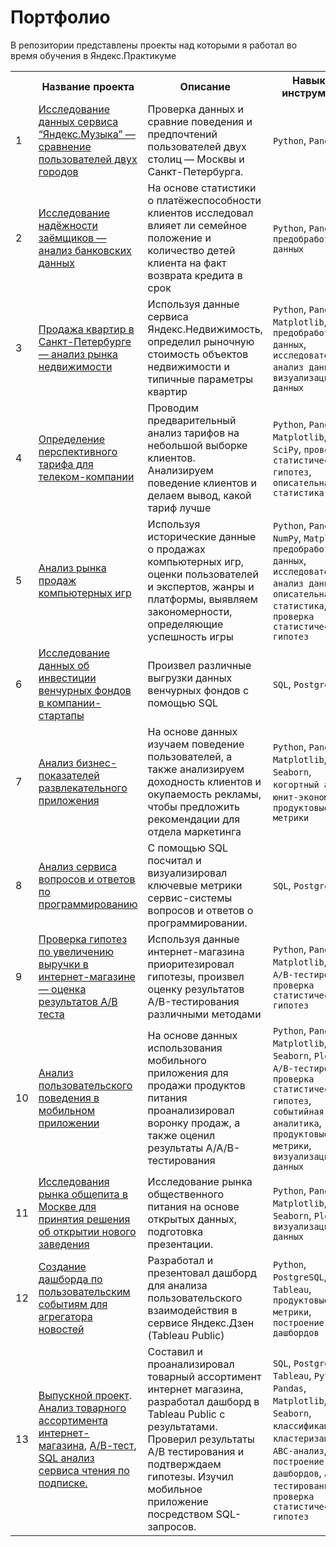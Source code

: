 # Портфолио  
В репозитории представлены проекты над которыми я работал во время обучения в Яндекс.Практикуме 

<table>
    <tr>
        <th></th>
        <th>Название проекта</th>
        <th>Описание</th>
        <th>Навыки и инструменты</th>
    </tr>
    <tr>
        <td>1</td>
        <td><a href="big_cities_music/">Исследование данных сервиса “Яндекс.Музыка” — сравнение пользователей двух городов</a></td>
        <td>Проверка данных и сравние поведения и предпочтений пользователей двух столиц — Москвы и Санкт-Петербурга.</td>
        <td><code>Python</code>, <code>Pandas</code></td>
    </tr>
    <tr>
        <td>2</td>
        <td><a href="analysis_of_bank_data/">Исследование надёжности заёмщиков — анализ банковских данных</a></td>
        <td>На основе статистики о платёжеспособности клиентов исследовал влияет ли семейное положение и количество детей клиента на факт возврата кредита в срок</td>
        <td><code>Python</code>, <code>Pandas</code>, <code>предобработка данных</code></td>
    </tr>
    <tr>
        <td>3</td>
        <td><a href="real_estate_market/">Продажа квартир в Санкт-Петербурге — анализ рынка недвижимости</a></td>
        <td>Используя данные сервиса Яндекс.Недвижимость, определил рыночную стоимость объектов недвижимости и типичные параметры квартир</td>
        <td><code>Python</code>, <code>Pandas</code>, <code>Matplotlib</code>, <code>предобработка данных</code>, <code>исследовательский анализ данных</code>, <code>визуализация данных</code></td>
    </tr>
    <tr>
        <td>4</td>
        <td><a href="cell_phone_plan/">Определение перспективного тарифа для телеком-компании</a></td>
        <td>Проводим предварительный анализ тарифов на небольшой выборке клиентов. Анализируем поведение клиентов и делаем вывод, какой тариф лучше</td>
        <td><code>Python</code>, <code>Pandas</code>, <code>Matplotlib</code>, <code>NumPy</code>, <code>SciPy</code>, <code>проверка статистических гипотез</code>, <code>описательная статистика</code></td>
    </tr>
    <tr>
        <td>5</td>
        <td><a href="games/">Анализ рынка продаж компьютерных игр</a></td>
        <td>Используя исторические данные о продажах компьютерных игр, оценки пользователей и экспертов, жанры и платформы, выявляем закономерности, определяющие успешность игры </td>
        <td><code>Python</code>, <code>Pandas</code>, <code>NumPy</code>, <code>Matplotlib</code>, <code>предобработка данных</code>, <code>исследовательский анализ данных</code>, <code>описательная статистика</code>, <code>проверка статистических гипотез</code></td>
    </tr>
    <tr>
        <td>6</td>
        <td><a href="basic_sql/">Исследование данных об инвестиции венчурных фондов в компании-стартапы</a></td>
        <td>Произвел различные выгрузки данных венчурных фондов с помощью SQL</td>
        <td><code>SQL</code>, <code>PostgreSQL</code></td>
    </tr>
    <tr>
        <td>7</td>
        <td><a href="loss_analysis/">Анализ бизнес-показателей развлекательного приложения</td>
        <td>На основе данных изучаем поведение пользователей, а также анализируем доходность клиентов и окупаемость рекламы, чтобы предложить рекомендации для отдела маркетинга</td>
        <td><code>Python</code>, <code>Pandas</code>, <code>Matplotlib</code>, <code>Seaborn</code>, <code>когортный анализ</code>, <code>юнит-экономика</code>, <code>продуктовые метрики</code></td>
    </tr>
    <tr>
        <td>8</td>
        <td><a href="sql_advanced/">Анализ сервиса вопросов и ответов по программированию</td>
        <td>С помощью SQL посчитал и визуализировал ключевые метрики сервис-системы вопросов и ответов о программировании.</td>
        <td><code>SQL</code>, <code>PostgreSQL</code></td>
    </tr>
    <tr>
        <td>9</td>
        <td><a href="hypothesis_ab/">Проверка гипотез по увеличению выручки в интернет-магазине — оценка результатов A/B теста</td>
        <td>Используя данные интернет-магазина приоритезировал гипотезы, произвел оценку результатов A/B-тестирования различными методами</td>
        <td><code>Python</code>, <code>Pandas</code>, <code>Matplotlib</code>, <code>SciPy</code>, <code>A/B-тестирование</code>, <code>проверка статистических гипотез</code></td>
    </tr>
    <tr>
        <td>10</td>
        <td><a href="user_behavior/">Анализ пользовательского поведения в мобильном приложении</td>
        <td>На основе данных использования мобильного приложения для продажи продуктов питания проанализировал воронку продаж, а также оценил результаты A/A/B-тестирования</td>
        <td><code>Python</code>, <code>Pandas</code>, <code>Matplotlib</code>, <code>SciPy</code>, <code>Seaborn</code>, <code>Plotly</code>, <code>A/B-тестирование</code>, <code>проверка статистических гипотез</code>, <code>событийная аналитика</code>, <code>продуктовые метрики</code>, <code>визуализация данных</code></td>
    </tr>
    <tr>
        <td>11</td>
        <td><a href="catering_market/">Исследования рынка общепита в Москве для принятия решения об открытии нового заведения</td>
        <td>Исследование рынка общественного питания на основе открытых данных, подготовка презентации.</td>
        <td><code>Python</code>, <code>Pandas</code>, <code>Matplotlib</code>, <code>Seaborn</code>, <code>Plotly</code>, <code>визуализация данных</code></td>
    </tr>
    <tr>
        <td>12</td>
        <td><a href="https://public.tableau.com/app/profile/alexander.bobrovnikov/viz/ContentYandex_Dzen/_/">Создание дашборда по пользовательским событиям для агрегатора новостей</td>
        <td>Разработал и презентовал дашборд для анализа пользовательского взаимодействия в сервисе Яндекс.Дзен (Tableau Public)</td>
        <td><code>Python</code>, <code>PostgreSQL</code>, <code>Tableau</code>, <code>продуктовые метрики</code>, <code>построение дашбордов</code></td>
    </tr>
    <tr>
        <td>13</td>
        <td><a href="graduation_project/">Выпускной проект</a>. <a href="e-comm/">Анализ товарного ассортимента интернет-магазина</a>, <a href="AB_test/">А/В-тест</a>, <a href="sql_book/">SQL анализ сервиса чтения по  подписке.</a></td>
        <td>Составил и проанализировал товарный ассортимент интернет магазина, разработал дашборд в Tableau Public с результатами. Проверил результаты А/B тестирования и подтверждаем гипотезы. Изучил мобильное приложение посредством SQL-запросов.</td>
        <td><code>SQL</code>, <code>PostgreSQL</code>, <code>Tableau</code>, <code>Python</code>, <code>Pandas</code>, <code>Matplotlib</code>, <code>Seaborn</code>, <code>классификация</code>, <code>кластеризация</code>, <code>ABC-анализ</code>, <code>построение дашбордов</code>, <code>A/B-тестирование</code>, <code>проверка статистических гипотез</code></td>
    </tr>
</table>
